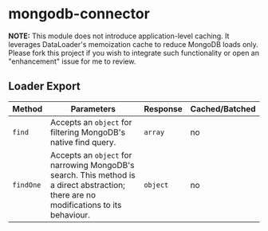 # mongodb-connector
__NOTE:__ This module does not introduce application-level caching. It leverages DataLoader's memoization cache to reduce MongoDB loads only. Please fork this project if you wish to integrate such functionality or open an "enhancement" issue for me to review.

## Loader Export
|Method|Parameters|Response|Cached/Batched|
|---|---|---|---|
|`find`|Accepts an `object` for filtering MongoDB's native find query.|`array`|no|
|`findOne`|Accepts an `object` for narrowing MongoDB's search. This method is a direct abstraction; there are no modifications to its behaviour.|`object`|no|